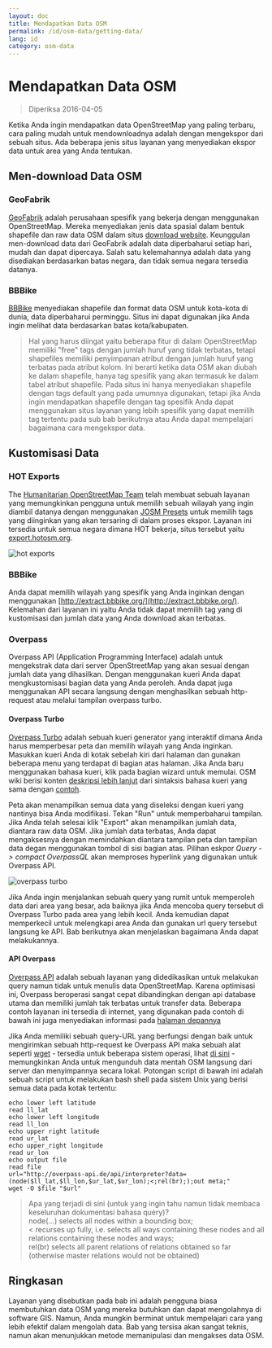 ```yaml
---
layout: doc
title: Mendapatkan Data OSM
permalink: /id/osm-data/getting-data/
lang: id
category: osm-data
---
```


Mendapatkan Data OSM
=================  

> Diperiksa 2016-04-05

Ketika Anda ingin mendapatkan data OpenStreetMap yang paling terbaru, cara paling mudah untuk mendownloadnya adalah dengan mengekspor dari sebuah situs. Ada beberapa jenis situs layanan yang menyediakan ekspor data untuk area yang Anda tentukan.   

Men-download Data OSM
--------------------------

### GeoFabrik

[GeoFabrik](http://geofabrik.de) adalah perusahaan spesifik yang bekerja dengan menggunakan OpenStreetMap. Mereka menyediakan jenis data spasial dalam bentuk shapefile dan raw data OSM dalam situs [download website](http://download.geofabrik.de). Keunggulan men-download data dari GeoFabrik adalah data diperbaharui setiap hari, mudah dan dapat dipercaya. Salah satu kelemahannya adalah data yang disediakan berdasarkan batas negara, dan tidak semua negara tersedia datanya.  

### BBBike  

[BBBike](http://download.bbbike.org/osm/bbbike/) menyediakan shapefile dan format data OSM untuk kota-kota di dunia, data diperbaharui perminggu. Situs ini dapat digunakan jika Anda ingin melihat data berdasarkan batas kota/kabupaten.

>Hal yang harus diingat yaitu beberapa fitur di dalam OpenStreetMap memiliki "free" tags dengan jumlah huruf yang tidak terbatas,
>tetapi shapefiles memiliki penyimpanan atribut dengan jumlah huruf yang terbatas pada atribut kolom. Ini berarti
>ketika data OSM akan diubah ke dalam shapefile, hanya tag spesifik yang akan 
>termasuk ke dalam tabel atribut shapefile. Pada situs ini hanya menyediakan shapefile
>dengan tags default yang pada umumnya digunakan, tetapi jika Anda ingin mendapatkan shapefile dengan tag spesifik
>Anda dapat menggunakan situs layanan yang lebih spesifik yang dapat memilih tag tertentu pada sub bab berikutnya
>atau Anda dapat mempelajari bagaimana cara mengekspor data.

Kustomisasi Data
-------------------

### HOT Exports  

The [Humanitarian OpenStreetMap Team](http://hotosm.org) telah membuat sebuah layanan yang memungkinkan pengguna untuk memilih sebuah wilayah yang ingin diambil datanya dengan menggunakan [JOSM Presets](/en/josm/josm-presets/)
untuk memilih tags yang diinginkan yang akan tersaring di dalam proses ekspor. Layanan ini tersedia untuk semua negara dimana HOT bekerja, situs tersebut yaitu [export.hotosm.org](http://export.hotosm.org).

![hot exports][]

### BBBike  

Anda dapat memilih wilayah yang spesifik yang Anda inginkan dengan menggunakan [http://extract.bbbike.org/](http://extract.bbbike.org/). Kelemahan dari layanan ini yaitu Anda tidak dapat memilih tag yang di kustomisasi dan jumlah data yang Anda download akan terbatas.  

### Overpass

Overpass API (Application Programming Interface) adalah untuk mengekstrak data dari server OpenStreetMap yang akan sesuai dengan jumlah data yang dihasilkan. Dengan menggunakan kueri Anda dapat mengkustomisasi bagian data yang Anda peroleh. Anda dapat juga menggunakan API secara langsung dengan menghasilkan sebuah http-request atau melalui tampilan overpass turbo. 

#### Overpass Turbo

[Overpass Turbo](http://overpass-turbo.eu/) adalah sebuah kueri generator yang interaktif dimana Anda harus memperbesar peta dan memilih wilayah yang Anda inginkan. Masukkan kueri Anda di kotak sebelah kiri dari halaman dan gunakan beberapa menu yang terdapat di bagian atas halaman. Jika Anda baru menggunakan bahasa kueri, klik pada bagian wizard untuk memulai. OSM wiki berisi konten [deskripsi lebih lanjut](http://wiki.openstreetmap.org/wiki/Overpass_API/Overpass_QL) dari sintaksis bahasa kueri yang sama dengan [contoh](http://wiki.openstreetmap.org/wiki/Overpass_API/Overpass_API_by_Example).

Peta akan menampilkan semua data yang diseleksi dengan kueri yang nantinya bisa Anda modifikasi. Tekan "Run" untuk memperbaharui tampilan. Jika Anda telah selesai klik "Export" akan menampilkan jumlah data, diantara raw data OSM. Jika jumlah data terbatas, Anda dapat mengaksesnya dengan memindahkan diantara tampilan peta dan tampilan data degan menggunakan tombol di sisi bagian atas. Pilihan eskpor *Query -> compact OverpassQL* akan memproses hyperlink yang digunakan untuk Overpass API. 

![overpass turbo][]

Jika Anda ingin menjalankan sebuah query yang rumit untuk memperoleh data dari area yang besar, ada baiknya jika Anda mencoba query tersebut di Overpass Turbo pada area yang lebih kecil. Anda kemudian dapat memperkecil untuk melengkapi area Anda dan gunakan url query tersebut langsung ke API. Bab berikutnya akan menjelaskan bagaimana Anda dapat melakukannya.

#### API Overpass

[Overpass API](http://wiki.openstreetmap.org/wiki/Overpass_API) adalah sebuah layanan yang didedikasikan untuk melakukan query namun tidak untuk menulis data OpenStreetMap. Karena optimisasi ini, Overpass beroperasi sangat cepat dibandingkan dengan api database utama dan memiliki jumlah tak terbatas untuk transfer data. Beberapa contoh layanan ini tersedia di internet, yang digunakan pada contoh di bawah ini juga menyediakan informasi pada [halaman depannya](http://overpass-api.de/)

Jika Anda memiliki sebuah query-URL yang berfungsi dengan baik untuk mengirimkan sebuah http-request ke Overpass API maka sebuah alat seperti [wget](https://www.gnu.org/software/wget/) - tersedia untuk beberapa sistem operasi, lihat [di sini](http://wget.addictivecode.org/FrequentlyAskedQuestions?action=show&redirect=Faq#download) - memungkinkan Anda untuk mengunduh data mentah OSM langsung dari server dan menyimpannya secara lokal. Potongan script di bawah ini adalah sebuah script untuk melakukan bash shell pada sistem Unix yang berisi semua data pada kotak tertentu:

```
echo lower left latitude
read ll_lat
echo lower left longitude
read ll_lon
echo upper right latitude
read ur_lat
echo upper_right longitude
read ur_lon
echo output file
read file
url="http://overpass-api.de/api/interpreter?data=(node($ll_lat,$ll_lon,$ur_lat,$ur_lon);<;rel(br););out meta;"
wget -O $file "$url"
```
>Apa yang terjadi di sini (untuk yang ingin tahu namun tidak membaca keseluruhan dokumentasi bahasa query)?  
>node(...) selects all nodes within a bounding box;  
>< recurses up fully, i.e. selects all ways containing these nodes and all relations containing these nodes and ways;  
>rel(br) selects all parent relations of relations obtained so far (otherwise master relations would not be obtained)
>



Ringkasan
-------  

Layanan yang disebutkan pada bab ini adalah pengguna biasa membutuhkan data OSM yang mereka butuhkan dan dapat mengolahnya di software GIS. Namun, Anda mungkin berminat untuk mempelajari cara yang lebih efektif dalam mengolah data. Bab yang tersisa akan sangat teknis, namun akan menunjukkan metode memanipulasi dan mengakses data OSM.  


[hot exports]: /images/osm-data/hot-exports.png
[overpass turbo]: /images/osm-data/overpass_turbo.png